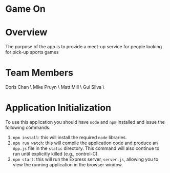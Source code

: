 # Game On

# Overview

The purpose of the app is to provide a meet-up service for people looking for pick-up sports games

# Team Members

Doris Chan \\
Mike Pruyn \\
Matt Mill \\
Gui Silva \\

# Application Initialization

To use this application you should have `node` and `npm` installed and issue the following commands:

1. `npm install`: this will install the required `node` libraries.
2. `npm run watch`: this will compile the application code and produce an `App.js` file in the `static` directory. This command will also continue to run until explicitly killed (e.g., control-C).
3. `npm start`: this will run the Express server, `server.js`, allowing you to view the running application in the browser window.
